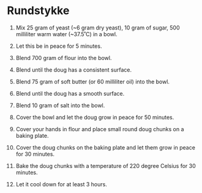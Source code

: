 Rundstykke
==========

1. Mix 25 gram of yeast (~6 gram dry yeast), 10 gram of sugar, 500 milliliter warm water (~37.5˚C) in a bowl.

2. Let this be in peace for 5 minutes.

3. Blend 700 gram of flour into the bowl.

4. Blend until the doug has a consistent surface.

5. Blend 75 gram of soft butter (or 60 milliliter oil) into the bowl.

6. Blend until the doug has a smooth surface.

7. Blend 10 gram of salt into the bowl.

8. Cover the bowl and let the doug grow in peace for 50 minutes.

9. Cover your hands in flour and place small round doug chunks on a baking plate.

10. Cover the doug chunks on the baking plate and let them grow in peace for 30 minutes.

11. Bake the doug chunks with a temperature of 220 degree Celsius for 30 minutes.

12. Let it cool down for at least 3 hours.
